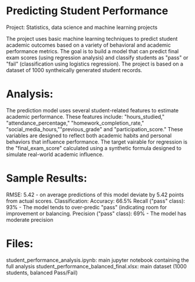 # Predicting Student Performance
Project: Statistics, data science and machine learning projects

The project uses basic machine learning techniques to predict student academic outcomes based on a variety of behavioral and academic performance metrics. The goal is to build a model that can predict final exam scores (using regression analysis) and classify students as "pass" or "fail" (classification using logistics regression). 
The project is based on a dataset of 1000 syntheically generated student records. 

# Analysis: 
The prediction model uses several student-related features to estimate academic performance. These features include: "hours_studied," "attendance_percentage," "homework_completion_rate," "social_media_hours,""previous_grade" and "participation_score." These variables are designed to reflect both academic habits and personal behaviors that influence performance. The target vairable for regression is the "final_exam_score" calculated using a synthetic formula designed to simulate real-world academic influence. 

# Sample Results: 
RMSE: 5.42 - on average predictions of this model deviate by 5.42 points from actual scores. 
Classification: 
Accuracy: 66.5% 
Recall ("pass" class): 93% - The model tends to over-predic "pass" (indicating room for improvement or balancing. 
Precision ("pass" class): 69% - The model has moderate precision

# Files: 
student_performance_analysis.ipynb: main jupyter notebook containing the full analysis
student_performance_balanced_final.xlsx: main dataset (1000 students, balanced Pass/Fail)
